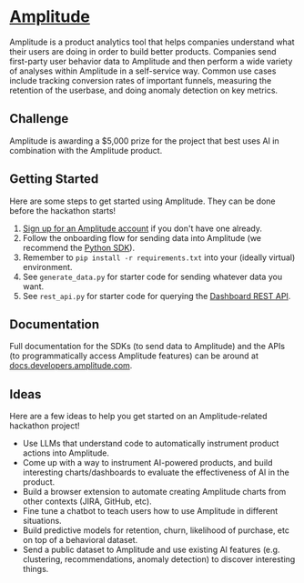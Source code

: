 # [Amplitude](https://amplitude.com/)

Amplitude is a product analytics tool that helps companies understand what their users are doing in order to build better products. Companies send first-party user behavior data to Amplitude and then perform a wide variety of analyses within Amplitude in a self-service way. Common use cases include tracking conversion rates of important funnels, measuring the retention of the userbase, and doing anomaly detection on key metrics.

## Challenge

Amplitude is awarding a $5,000 prize for the project that best uses AI in combination with the Amplitude product.

## Getting Started

Here are some steps to get started using Amplitude. They can be done before the hackathon starts!

1. [Sign up for an Amplitude account](https://analytics.amplitude.com/signup) if you don't have one already.
1. Follow the onboarding flow for sending data into Amplitude (we recommend the [Python SDK](https://www.docs.developers.amplitude.com/data/sdks/sdk-quickstart/#python)).
1. Remember to `pip install -r requirements.txt` into your (ideally virtual) environment.
1. See `generate_data.py` for starter code for sending whatever data you want.
1. See `rest_api.py` for starter code for querying the [Dashboard REST API](https://www.docs.developers.amplitude.com/analytics/apis/dashboard-rest-api/).

## Documentation

Full documentation for the SDKs (to send data to Amplitude) and the APIs (to programmatically access Amplitude features) can be around at [docs.developers.amplitude.com](https://www.docs.developers.amplitude.com/).

## Ideas

Here are a few ideas to help you get started on an Amplitude-related hackathon project!

- Use LLMs that understand code to automatically instrument product actions into Amplitude.
- Come up with a way to instrument AI-powered products, and build interesting charts/dashboards to evaluate the effectiveness of AI in the product.
- Build a browser extension to automate creating Amplitude charts from other contexts (JIRA, GitHub, etc).
- Fine tune a chatbot to teach users how to use Amplitude in different situations.
- Build predictive models for retention, churn, likelihood of purchase, etc on top of a behavioral dataset.
- Send a public dataset to Amplitude and use existing AI features (e.g. clustering, recommendations, anomaly detection) to discover interesting things.

